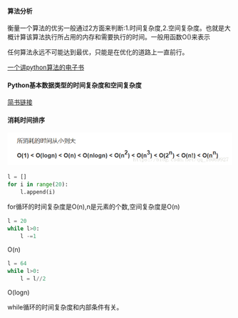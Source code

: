 #### 算法分析

衡量一个算法的优劣一般通过2方面来判断:1.时间复杂度,2.空间复杂度。也就是大概计算该算法执行所占用的内存和需要执行的时间。一般用函数O()来表示

任何算法永远不可能达到最优，只能是在优化的道路上一直前行。

[一个讲python算法的电子书](https://facert.gitbooks.io/python-data-structure-cn/2.%E7%AE%97%E6%B3%95%E5%88%86%E6%9E%90/)

#### Python基本数据类型的时间复杂度和空间复杂度

[简书链接](https://www.jianshu.com/p/a8fa3d31aa40)



#### 消耗时间排序

![PNG](\images\time.png)


```py
l = []
for i in range(20):
    l.append(i)
```
for循环的时间复杂度是O(n),n是元素的个数,空间复杂度是O(n)

```py
l = 20
while l>0:
    l -=1
```
O(n)

```py
l = 64
while l>0:
    l = l//2
```
O(logn)

while循环的时间复杂度和内部条件有关。

#### 
